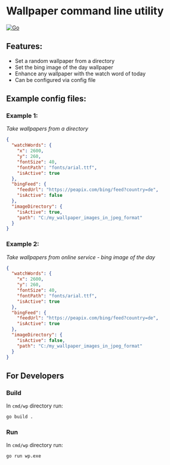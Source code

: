 # Wallpaper command line utility

[![Go](https://github.com/PeterIttner/go-wallpaper/actions/workflows/go.yml/badge.svg)](https://github.com/PeterIttner/go-wallpaper/actions/workflows/go.yml)

## Features:

- Set a random wallpaper from a directory
- Set the bing image of the day wallpaper
- Enhance any wallpaper with the watch word of today
- Can be configured via config file

## Example config files:

### Example 1:
*Take wallpapers from a directory*

```json
{
  "watchWords": {
    "x": 2600,
    "y": 260,
    "fontSize": 40,
    "fontPath": "fonts/arial.ttf",
    "isActive": true
  },
  "bingFeed": {
    "feedUrl": "https://peapix.com/bing/feed?country=de",
    "isActive": false
  },
  "imageDirectory": {
    "isActive": true,
    "path": "C:/my_wallpaper_images_in_jpeg_format"
  }
}
```

### Example 2:
*Take wallpapers from online service - bing image of the day*

```json
{
  "watchWords": {
    "x": 2600,
    "y": 260,
    "fontSize": 40,
    "fontPath": "fonts/arial.ttf",
    "isActive": true
  },
  "bingFeed": {
    "feedUrl": "https://peapix.com/bing/feed?country=de",
    "isActive": true
  },
  "imageDirectory": {
    "isActive": false,
    "path": "C:/my_wallpaper_images_in_jpeg_format"
  }
}
```

## For Developers
### Build

In `cmd/wp` directory run:

```bash
go build .
```

### Run

In `cmd/wp` directory run:

```bash
go run wp.exe
```